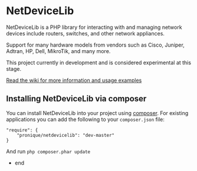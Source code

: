 # NetDeviceLib

NetDeviceLib is a PHP library for interacting with and managing network devices
include routers, switches, and other network appliances.

Support for many hardware models from vendors such as Cisco, Juniper, Adtran,
HP, Dell, MikroTik, and many more.

This project currently in development and is considered experimental at this stage.

[Read the wiki for more information and usage examples](https://github.com/pronique/netdevicelib/wiki)

## Installing NetDeviceLib via composer

You can install NetDeviceLib into your project using
[composer](http://getcomposer.org). For existing applications you can add the 
following to your
`composer.json` file:

	"require": {
		"pronique/netdevicelib": "dev-master"
	}

And run `php composer.phar update`

- end
